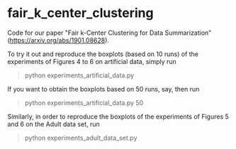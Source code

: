 # fair_k_center_clustering

Code for our paper "Fair k-Center Clustering for Data Summarization" (https://arxiv.org/abs/1901.08628).

To try it out and reproduce the boxplots (based on 10 runs) of the experiments of Figures 4 to 6 on artificial data, simply run

> python experiments_artificial_data.py 

If you want to obtain the boxplots based on 50 runs, say, then run

> python experiments_artificial_data.py 50

Similarly, in order to reproduce the boxplots of the experiments of Figures 5 and 6 on the Adult data set, run

> python experiments_adult_data_set.py
